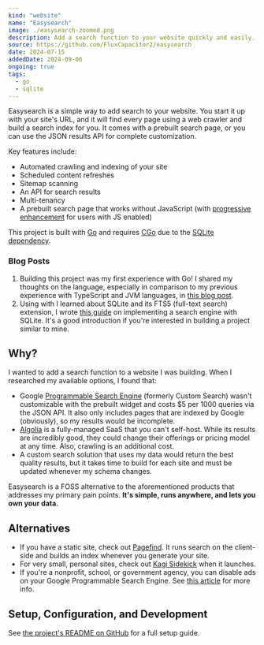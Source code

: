 ```yaml
---
kind: "website"
name: "Easysearch"
image: ./easysearch-zoomed.png
description: Add a search function to your website quickly and easily. Easysearch builds and maintains a search index for you by crawling your site.
source: https://github.com/FluxCapacitor2/easysearch
date: 2024-07-15
addedDate: 2024-09-06
ongoing: true
tags:
  - go
  - sqlite
---
```


Easysearch is a simple way to add search to your website. You start it up with your site's URL, and it will find every page using a web crawler and build a search index for you. It comes with a prebuilt search page, or you can use the JSON results API for complete customization.

Key features include:

- Automated crawling and indexing of your site
- Scheduled content refreshes
- Sitemap scanning
- An API for search results
- Multi-tenancy
- A prebuilt search page that works without JavaScript (with [progressive enhancement](https://developer.mozilla.org/en-US/docs/Glossary/Progressive_Enhancement) for users with JS enabled)

This project is built with [Go](https://go.dev/) and requires [CGo](https://go.dev/wiki/cgo) due to the [SQLite](https://www.sqlite.org/) [dependency](https://github.com/mattn/go-sqlite3).

### Blog Posts

1. Building this project was my first experience with Go! I shared my thoughts on the language, especially in comparison to my previous experience with TypeScript and JVM languages, in [this blog post](/blog/notes-from-learning-go/).
2. Using with I learned about SQLite and its FTS5 (full-text search) extension, I wrote [this guide](/blog/sqlite-full-text-search) on implementing a search engine with SQLite. It's a good introduction if you're interested in building a project similar to mine.

## Why?

I wanted to add a search function to a website I was building. When I researched my available options, I found that:

- Google [Programmable Search Engine](https://programmablesearchengine.google.com/about/) (formerly Custom Search) wasn't customizable with the prebuilt widget and costs $5 per 1000 queries via the JSON API. It also only includes pages that are indexed by Google (obviously), so my results would be incomplete.
- [Algolia](https://www.algolia.com/) is a fully-managed SaaS that you can't self-host. While its results are incredibly good, they could change their offerings or pricing model at any time. Also, crawling is an additional cost.
- A custom search solution that uses my data would return the best quality results, but it takes time to build for each site and must be updated whenever my schema changes.

Easysearch is a FOSS alternative to the aforementioned products that addresses my primary pain points. **It's simple, runs anywhere, and lets you own your data.**

## Alternatives

- If you have a static site, check out [Pagefind](https://pagefind.app/). It runs search on the client-side and builds an index whenever you generate your site.
- For very small, personal sites, check out [Kagi Sidekick](https://sidekick.kagi.com/) when it launches.
- If you're a nonprofit, school, or government agency, you can disable ads on your Google Programmable Search Engine. See [this article](https://support.google.com/programmable-search/answer/12423873) for more info.

## Setup, Configuration, and Development

See [the project's README on GitHub](https://github.com/FluxCapacitor2/easysearch?tab=readme-ov-file#configuration) for a full setup guide.
